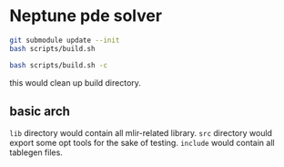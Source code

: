# Neptune pde solver

```bash
git submodule update --init
bash scripts/build.sh
```

```bash
bash scripts/build.sh -c
```
this would clean up build directory.

## basic arch
`lib` directory would contain all mlir-related library.
`src` directory would export some opt tools for the sake of testing.
`include` would contain all tablegen files.